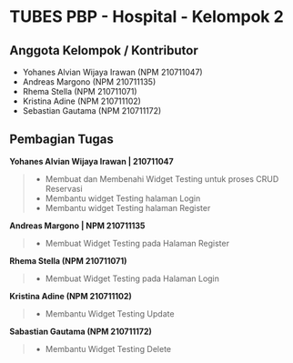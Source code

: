# TUBES PBP - Hospital - Kelompok 2

## Anggota Kelompok / Kontributor

- Yohanes Alvian Wijaya Irawan (NPM 210711047)
- Andreas Margono (NPM 210711135)
- Rhema Stella (NPM 210711071)
- Kristina Adine (NPM 210711102)
- Sebastian Gautama (NPM 210711172)

## Pembagian Tugas

**Yohanes Alvian Wijaya Irawan | 210711047**

> - Membuat dan Membenahi Widget Testing untuk proses CRUD Reservasi
> - Membantu widget Testing halaman Login
> - Membantu widget Testing halaman Register

**Andreas Margono | NPM 210711135**

> - Membuat Widget Testing pada Halaman Register

**Rhema Stella (NPM 210711071)**

> - Membuat Widget Testing pada Halaman Login

**Kristina Adine (NPM 210711102)**

> - Membantu Widget Testing Update

**Sabastian Gautama (NPM 210711172)**

> - Membantu Widget Testing Delete

